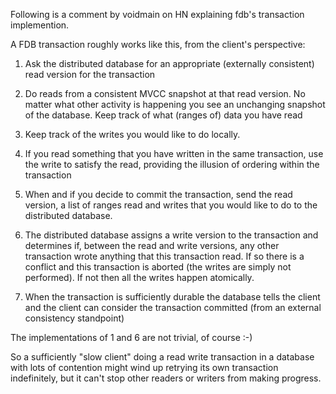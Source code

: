 Following is a comment by voidmain on HN explaining fdb's transaction implemention.

A FDB transaction roughly works like this, from the client's perspective:

1. Ask the distributed database for an appropriate (externally consistent) read version for the transaction

2. Do reads from a consistent MVCC snapshot at that read version. No matter what other activity is happening you see an unchanging snapshot of the database. Keep track of what (ranges of) data you have read

3. Keep track of the writes you would like to do locally.

4. If you read something that you have written in the same transaction, use the write to satisfy the read, providing the illusion of ordering within the transaction

5. When and if you decide to commit the transaction, send the read version, a list of ranges read and writes that you would like to do to the distributed database.

6. The distributed database assigns a write version to the transaction and determines if, between the read and write versions, any other transaction wrote anything that this transaction read. If so there is a conflict and this transaction is aborted (the writes are simply not performed). If not then all the writes happen atomically.

7. When the transaction is sufficiently durable the database tells the client and the client can consider the transaction committed (from an external consistency standpoint)

The implementations of 1 and 6 are not trivial, of course :-)

So a sufficiently "slow client" doing a read write transaction in a database with lots of contention might wind up retrying its own transaction indefinitely, but it can't stop other readers or writers from making progress.
